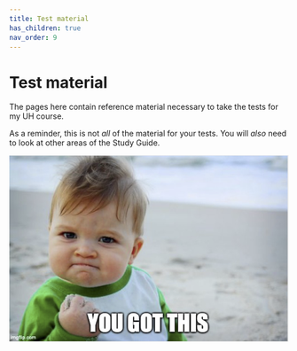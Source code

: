 ```yaml
---
title: Test material
has_children: true
nav_order: 9
---
```


# Test material
The pages here contain reference material necessary to take the tests for my UH course. 

As a reminder, this is not *all* of the material for your tests. You will *also* need to look at other areas of the Study Guide.

![Meme](meme_test.png)